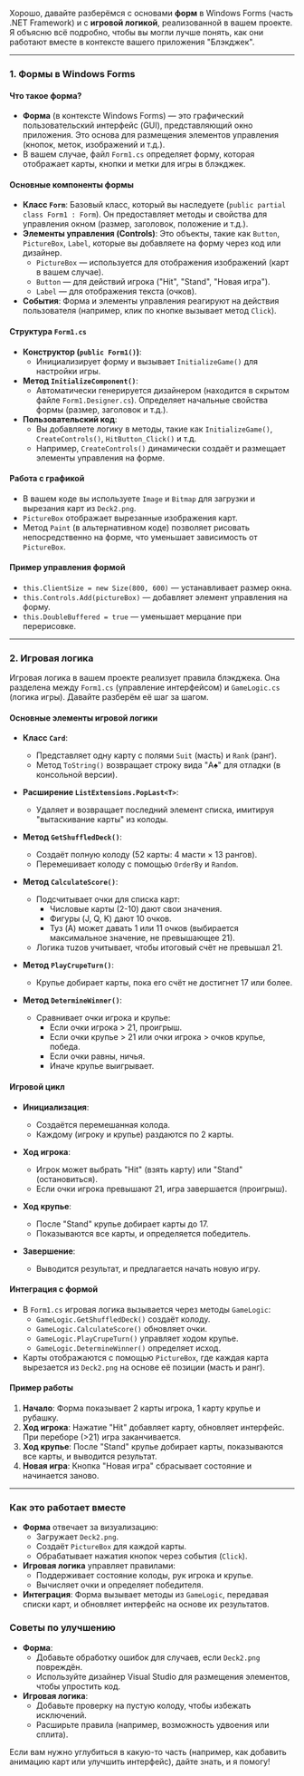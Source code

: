 Хорошо, давайте разберёмся с основами **форм** в Windows Forms (часть .NET Framework) и с **игровой логикой**, реализованной в вашем проекте. Я объясню всё подробно, чтобы вы могли лучше понять, как они работают вместе в контексте вашего приложения "Блэкджек".

---

### 1. Формы в Windows Forms

#### Что такое форма?
- **Форма** (в контексте Windows Forms) — это графический пользовательский интерфейс (GUI), представляющий окно приложения. Это основа для размещения элементов управления (кнопок, меток, изображений и т.д.).
- В вашем случае, файл `Form1.cs` определяет форму, которая отображает карты, кнопки и метки для игры в блэкджек.

#### Основные компоненты формы
- **Класс `Form`**: Базовый класс, который вы наследуете (`public partial class Form1 : Form`). Он предоставляет методы и свойства для управления окном (размер, заголовок, положение и т.д.).
- **Элементы управления (Controls)**: Это объекты, такие как `Button`, `PictureBox`, `Label`, которые вы добавляете на форму через код или дизайнер.
  - `PictureBox` — используется для отображения изображений (карт в вашем случае).
  - `Button` — для действий игрока ("Hit", "Stand", "Новая игра").
  - `Label` — для отображения текста (очков).
- **События**: Форма и элементы управления реагируют на действия пользователя (например, клик по кнопке вызывает метод `Click`).

#### Структура `Form1.cs`
- **Конструктор (`public Form1()`)**:
  - Инициализирует форму и вызывает `InitializeGame()` для настройки игры.
- **Метод `InitializeComponent()`**:
  - Автоматически генерируется дизайнером (находится в скрытом файле `Form1.Designer.cs`). Определяет начальные свойства формы (размер, заголовок и т.д.).
- **Пользовательский код**:
  - Вы добавляете логику в методы, такие как `InitializeGame()`, `CreateControls()`, `HitButton_Click()` и т.д.
  - Например, `CreateControls()` динамически создаёт и размещает элементы управления на форме.

#### Работа с графикой
- В вашем коде вы используете `Image` и `Bitmap` для загрузки и вырезания карт из `Deck2.png`.
- `PictureBox` отображает вырезанные изображения карт.
- Метод `Paint` (в альтернативном коде) позволяет рисовать непосредственно на форме, что уменьшает зависимость от `PictureBox`.

#### Пример управления формой
- `this.ClientSize = new Size(800, 600)` — устанавливает размер окна.
- `this.Controls.Add(pictureBox)` — добавляет элемент управления на форму.
- `this.DoubleBuffered = true` — уменьшает мерцание при перерисовке.

---

### 2. Игровая логика

Игровая логика в вашем проекте реализует правила блэкджека. Она разделена между `Form1.cs` (управление интерфейсом) и `GameLogic.cs` (логика игры). Давайте разберём её шаг за шагом.

#### Основные элементы игровой логики
- **Класс `Card`**:
  - Представляет одну карту с полями `Suit` (масть) и `Rank` (ранг).
  - Метод `ToString()` возвращает строку вида "A♠" для отладки (в консольной версии).

- **Расширение `ListExtensions.PopLast<T>`**:
  - Удаляет и возвращает последний элемент списка, имитируя "вытаскивание карты" из колоды.

- **Метод `GetShuffledDeck()`**:
  - Создаёт полную колоду (52 карты: 4 масти × 13 рангов).
  - Перемешивает колоду с помощью `OrderBy` и `Random`.

- **Метод `CalculateScore()`**:
  - Подсчитывает очки для списка карт:
    - Числовые карты (2-10) дают свои значения.
    - Фигуры (J, Q, K) дают 10 очков.
    - Туз (A) может давать 1 или 11 очков (выбирается максимальное значение, не превышающее 21).
  - Логика тuzов учитывает, чтобы итоговый счёт не превышал 21.

- **Метод `PlayCrupeTurn()`**:
  - Крупье добирает карты, пока его счёт не достигнет 17 или более.

- **Метод `DetermineWinner()`**:
  - Сравнивает очки игрока и крупье:
    - Если очки игрока > 21, проигрыш.
    - Если очки крупье > 21 или очки игрока > очков крупье, победа.
    - Если очки равны, ничья.
    - Иначе крупье выигрывает.

#### Игровой цикл
- **Инициализация**:
  - Создаётся перемешанная колода.
  - Каждому (игроку и крупье) раздаются по 2 карты.

- **Ход игрока**:
  - Игрок может выбрать "Hit" (взять карту) или "Stand" (остановиться).
  - Если очки игрока превышают 21, игра завершается (проигрыш).

- **Ход крупье**:
  - После "Stand" крупье добирает карты до 17.
  - Показываются все карты, и определяется победитель.

- **Завершение**:
  - Выводится результат, и предлагается начать новую игру.

#### Интеграция с формой
- В `Form1.cs` игровая логика вызывается через методы `GameLogic`:
  - `GameLogic.GetShuffledDeck()` создаёт колоду.
  - `GameLogic.CalculateScore()` обновляет очки.
  - `GameLogic.PlayCrupeTurn()` управляет ходом крупье.
  - `GameLogic.DetermineWinner()` определяет исход.
- Карты отображаются с помощью `PictureBox`, где каждая карта вырезается из `Deck2.png` на основе её позиции (масть и ранг).

#### Пример работы
1. **Начало**: Форма показывает 2 карты игрока, 1 карту крупье и рубашку.
2. **Ход игрока**: Нажатие "Hit" добавляет карту, обновляет интерфейс. При переборе (>21) игра заканчивается.
3. **Ход крупье**: После "Stand" крупье добирает карты, показываются все карты, и выводится результат.
4. **Новая игра**: Кнопка "Новая игра" сбрасывает состояние и начинается заново.

---

### Как это работает вместе
- **Форма** отвечает за визуализацию:
  - Загружает `Deck2.png`.
  - Создаёт `PictureBox` для каждой карты.
  - Обрабатывает нажатия кнопок через события (`Click`).
- **Игровая логика** управляет правилами:
  - Поддерживает состояние колоды, рук игрока и крупье.
  - Вычисляет очки и определяет победителя.
- **Интеграция**: Форма вызывает методы из `GameLogic`, передавая списки карт, и обновляет интерфейс на основе их результатов.

### Советы по улучшению
- **Форма**:
  - Добавьте обработку ошибок для случаев, если `Deck2.png` повреждён.
  - Используйте дизайнер Visual Studio для размещения элементов, чтобы упростить код.
- **Игровая логика**:
  - Добавьте проверку на пустую колоду, чтобы избежать исключений.
  - Расширьте правила (например, возможность удвоения или сплита).

Если вам нужно углубиться в какую-то часть (например, как добавить анимацию карт или улучшить интерфейс), дайте знать, и я помогу!
